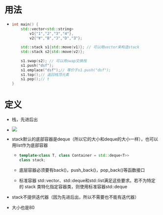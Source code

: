 # 用法

- ```cpp
  int main() {
      std::vector<std::string>
          v1{"1","2","3","4"},
          v2{"Ɐ","B","Ɔ","D","Ǝ"};
   
      std::stack s1{std::move(v1)}; // 可以用vector来构造stack
      std::stack s2{std::move(v2)};
   
      s1.swap(s2); // 可以用swap交换栈
      s1.push("dsf");
      s1.emplace("dsf");// 等价于s1.push("dsf");
      s1.top();// 返回栈顶元素
      s1.pop();// t
  }
  ```







# 定义

- 栈，先进后出

- ![](../image/stack数据结构.png)



- stack默认的底部容器是deque（所以它的大小和deque的大小一样），也可以用list作为底部容器

  - ```cpp
    template<class T, class Container = std::deque<T>>
    class stack;
    ```

  - 底层容器必须要有back()，push_back()，pop_back()等函数接口

  - 标准容器 std::vector、std::deque和std::list满足这些要求。若不为特定的 stack 类特化指定容器类，则使用标准容器std::deque

- stack不提供迭代器（因为先进后出，所以不需要也不能有迭代器）

- 大小也是80